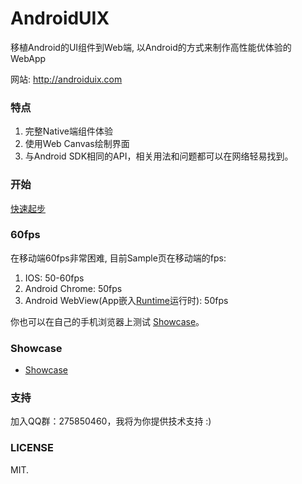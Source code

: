 # AndroidUIX

移植Android的UI组件到Web端, 以Android的方式来制作高性能优体验的WebApp

网站: http://androiduix.com


### 特点

1. 完整Native端组件体验
2. 使用Web Canvas绘制界面
3. 与Android SDK相同的API，相关用法和问题都可以在网络轻易找到。

### 开始

[快速起步](https://github.com/linfaxin/AndroidUIX/wiki/%E4%B8%AD%E6%96%87_1.-%E5%BF%AB%E9%80%9F%E5%BC%80%E5%A7%8B)

### 60fps

在移动端60fps非常困难, 目前Sample页在移动端的fps:

1. IOS: 50-60fps
2. Android Chrome: 50fps
3. Android WebView(App嵌入[Runtime](https://github.com/linfaxin/AndroidUIRuntimeAndroid)运行时): 50fps

你也可以在自己的手机浏览器上测试 [Showcase](http://androiduix.com/showcase/index.html)。

### Showcase

* [Showcase](http://androiduix.com/showcase/index.html)

### 支持

加入QQ群：275850460，我将为你提供技术支持 :)


### LICENSE

MIT.
